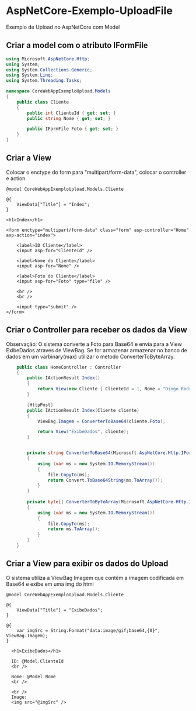 # AspNetCore-Exemplo-UploadFile
Exemplo de Upload no AspNetCore com Model

## Criar a model com o atributo IFormFile

```c#
using Microsoft.AspNetCore.Http;
using System;
using System.Collections.Generic;
using System.Linq;
using System.Threading.Tasks;

namespace CoreWebAppExemploUpload.Models
{
    public class Cliente
    {
        public int ClienteId { get; set; }
        public string Nome { get; set; }

        public IFormFile Foto { get; set; }
    }
}
```

## Criar a View

Colocar o enctype do form para "multipart/form-data", colocar o controller e action


```cshtml
@model CoreWebAppExemploUpload.Models.Cliente

@{
    ViewData["Title"] = "Index";
}

<h1>Index</h1>

<form enctype="multipart/form-data" class="form" asp-controller="Home" asp-action="index">

    <label>ID Cliente</label>
    <input asp-for="ClienteId" />

    <label>Nome do Cliente</label>
    <input asp-for="Nome" />

    <label>Foto do Cliente</label>
    <input asp-for="Foto" type="file" />

    <br />
    <br />

    <input type="submit" />
</form>
```

## Criar o Controller para receber os dados da View 

Observação: O sistema converte a Foto para Base64 e envia para a View ExibeDados atraves de ViewBag.
Se for armazenar armazenar no banco de dados em um varbinary(max) utilizar o metodo ConverterToByteArray.


```c#
    public class HomeController : Controller
    { 
        public IActionResult Index()
        {
            return View(new Cliente { ClienteId = 1, Nome = "Diogo Rodrigo" });
        }

        [HttpPost]
        public IActionResult Index(Cliente cliente)
        { 
            ViewBag.Imagem = ConverterToBase64(cliente.Foto);

            return View("ExibeDados", cliente);
        }


        private string ConverterToBase64(Microsoft.AspNetCore.Http.IFormFile file)
        {
            using (var ms = new System.IO.MemoryStream())
            {
                file.CopyTo(ms);
                return Convert.ToBase64String(ms.ToArray());
            }
        }
        
        private byte[] ConverterToByteArray(Microsoft.AspNetCore.Http.IFormFile file)
        {
            using (var ms = new System.IO.MemoryStream())
            {
                file.CopyTo(ms);
                return ms.ToArray();
            }
        }
    }
```

## Criar a View para exibir os dados do Upload

O sistema utiliza a ViewBag Imagem que contém a imagem codificada em Base64 e exibe em uma img do html

```cshtml
@model CoreWebAppExemploUpload.Models.Cliente

@{
    ViewData["Title"] = "ExibeDados";
}

@{
    var imgSrc = String.Format("data:image/gif;base64,{0}", ViewBag.Imagem);
}

  <h1>ExibeDados</h1>

  ID: @Model.ClienteId
  <br />
  
  Nome: @Model.Nome
  <br />

  <br />
  Image:
  <img src="@imgSrc" />
```

